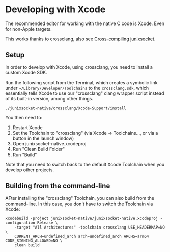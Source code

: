 # Developing with Xcode

The recommended editor for working with the native C code is Xcode. Even for non-Apple targets.

This works thanks to crossclang, also see [Cross-compiling junixsocket](crosscomp.html).

## Setup

In order to develop with Xcode, using crossclang, you need to install a custom Xcode SDK.

Run the following script from the Terminal, which creates a symbolic link under
`~/Library/Developer/Toolchains` to the `crossclang.sdk`, which essentially tells Xcode to use
our "crossclang" clang wrapper script instead of its built-in version, among other things.

    ./junixsocket-native/crossclang/Xcode-Support/install

You then need to:

1. Restart Xcode
2. Set the Toolchain to "crossclang" (via Xcode -> Toolchains..., or via a button in the launch window)
3. Open junixsocket-native.xcodeproj
4. Run "Clean Build Folder"
5. Run "Build"

Note that you need to switch back to the default Xcode Toolchain when you develop other projects. 

## Building from the command-line

AFter installing the "crossclang" Toolchain, you can also build from the command-line.
In this case, you don't have to switch the Toolchain via Xcode:

    xcodebuild -project junixsocket-native/junixsocket-native.xcodeproj -configuration Release \
        -target "All Architectures" -toolchain crossclang USE_HEADERMAP=NO \
        CURRENT_ARCH=undefined_arch arch=undefined_arch ARCHS=arm64 CODE_SIGNING_ALLOWED=NO \
        clean build 
